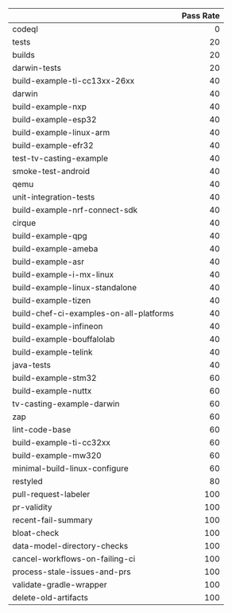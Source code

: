 |                                         |   Pass Rate |
|:----------------------------------------|------------:|
| codeql                                  |           0 |
| tests                                   |          20 |
| builds                                  |          20 |
| darwin-tests                            |          20 |
| build-example-ti-cc13xx-26xx            |          40 |
| darwin                                  |          40 |
| build-example-nxp                       |          40 |
| build-example-esp32                     |          40 |
| build-example-linux-arm                 |          40 |
| build-example-efr32                     |          40 |
| test-tv-casting-example                 |          40 |
| smoke-test-android                      |          40 |
| qemu                                    |          40 |
| unit-integration-tests                  |          40 |
| build-example-nrf-connect-sdk           |          40 |
| cirque                                  |          40 |
| build-example-qpg                       |          40 |
| build-example-ameba                     |          40 |
| build-example-asr                       |          40 |
| build-example-i-mx-linux                |          40 |
| build-example-linux-standalone          |          40 |
| build-example-tizen                     |          40 |
| build-chef-ci-examples-on-all-platforms |          40 |
| build-example-infineon                  |          40 |
| build-example-bouffalolab               |          40 |
| build-example-telink                    |          40 |
| java-tests                              |          40 |
| build-example-stm32                     |          60 |
| build-example-nuttx                     |          60 |
| tv-casting-example-darwin               |          60 |
| zap                                     |          60 |
| lint-code-base                          |          60 |
| build-example-ti-cc32xx                 |          60 |
| build-example-mw320                     |          60 |
| minimal-build-linux-configure           |          60 |
| restyled                                |          80 |
| pull-request-labeler                    |         100 |
| pr-validity                             |         100 |
| recent-fail-summary                     |         100 |
| bloat-check                             |         100 |
| data-model-directory-checks             |         100 |
| cancel-workflows-on-failing-ci          |         100 |
| process-stale-issues-and-prs            |         100 |
| validate-gradle-wrapper                 |         100 |
| delete-old-artifacts                    |         100 |